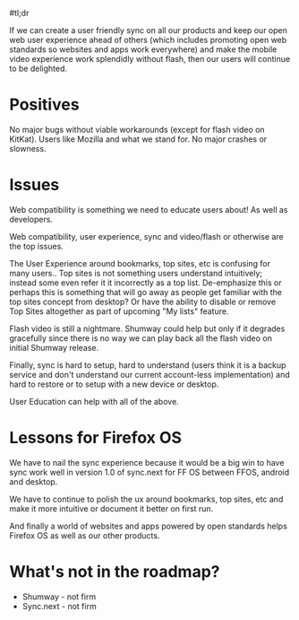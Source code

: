 #tl;dr

If we can create a user friendly sync on all our products and keep our open web user experience ahead of others (which includes promoting open web standards so websites and apps work everywhere) and make the mobile video experience work splendidly without flash, then our users will continue to be delighted.

# Positives

No major bugs without viable workarounds (except for flash video on KitKat). Users like Mozilla and what we stand for. No major crashes or slowness.


# Issues

Web compatibility is something we need to educate users about! As well as developers.

Web compatibility, user experience, sync and video/flash or otherwise are the top issues.

The User Experience around bookmarks, top sites, etc is confusing for many users.. Top
sites is not something users understand intuitively; instead some even refer it it incorrectly as a top list. De-emphasize this or perhaps this is something that will go away as people get familiar with the top sites concept from desktop? 
Or have the ability to disable or remove Top Sites
altogether as part of upcoming "My lists" feature.

Flash video is still a nightmare. Shumway could help but only if it degrades gracefully since there is no way we can play back all the flash video on initial Shumway release.

Finally, sync is hard to setup, hard to understand (users think it is a backup service and don't understand our current account-less implementation) and hard to restore or to setup with a new device or desktop.

User Education can help with all of the above.

# Lessons for Firefox OS

We have to nail the sync experience because it would be a big win to have sync work well in version 1.0 of sync.next for FF OS between FFOS, android and desktop.

We have to continue to polish the ux around bookmarks, top sites, etc and make it more intuitive or document it better on first run.

And finally a world of websites and apps powered by open standards helps Firefox OS as well as our other products.

# What's not in the roadmap?

* Shumway - not firm
* Sync.next - not firm
